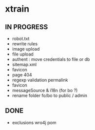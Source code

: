 xtrain
======

IN PROGRESS
-----------

- robot.txt
- rewrite rules
- image upload
- file upload
- authent : move credentials to file or db
- sitemap.xml
- favicon
- page 404
- regexp validation permalink
- favicon
- messageSource & i18n (for bo ?)
- rename folder fo/bo to public / admin

DONE
----

- exclusions wro4j pom